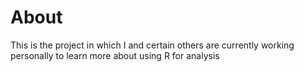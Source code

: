 # About
This is the project in which I and certain others are currently working personally to learn more about using R for analysis 

